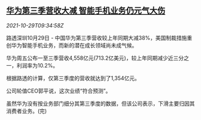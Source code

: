 <!--1635501662000-->
[华为第三季营收大减 智能手机业务仍元气大伤](https://cn.reuters.com/article/huawei-q3-revenue-smartphone-1029-idCNKBS2HJ15A)
------

<div><i>2021-10-29T09:34:58Z</i></div><p>路透深圳10月29日 - 中国华为第三季营收较上年同期大减38%，美国制裁措施重创华为智能手机业务，而新的潜在成长领域尚未成气候。</p><p>华为周五公布一至三季营收4,558亿元(713.2亿美元)，较上年同期减少近三分之一，利润率为10.2%。</p><p>根据路透的计算，仅第三季度的营收就达到了1,354亿元。</p><p>公司轮值CEO郭平说，这次业绩“符合预测”。</p><p>虽然华为没有按业务部门细分其第三季度的数据，但该公司表示，下滑主要归因其消费者业务。(完)</p>
